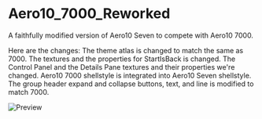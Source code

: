 # Aero10_7000_Reworked

A faithfully modified version of Aero10 Seven to compete with Aero10 7000.

Here are the changes:
The theme atlas is changed to match the same as 7000.
The textures and the properties for StartIsBack is changed.
The Control Panel and the Details Pane textures and their properties we're changed.
Aero10 7000 shellstyle is integrated into Aero10 Seven shellstyle.
The group header expand and collapse buttons, text, and line is modified to match 7000.

![Preview](https://github.com/user-attachments/assets/051d2eb0-dc5c-4706-a5d0-4a35c38e2a55)
